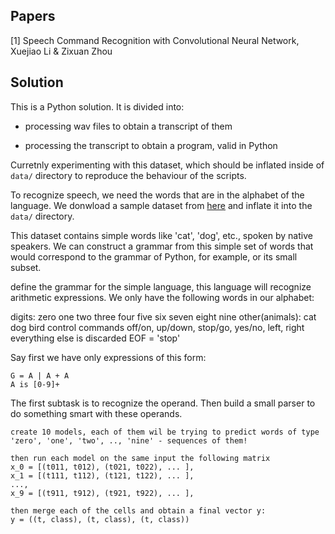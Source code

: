## Papers
[1] Speech Command Recognition with Convolutional Neural Network, Xuejiao Li & Zixuan Zhou

## Solution

This is a Python solution. It is divided into:

- processing wav files to obtain a transcript of them

- processing the transcript to obtain a program, valid in Python

Curretnly experimenting with this dataset, which should be inflated inside
of `data/` directory to reproduce the behaviour of the scripts.

To recognize speech, we need the words that are in the alphabet of the
language. We donwload a sample dataset from [here](download.tensorflow.org/data/speech_commands_v0.01.tar.gz)
and inflate it into the `data/` directory.

This dataset contains simple words like 'cat', 'dog', etc., spoken by
native speakers. We can construct a grammar from this simple set of
words that would correspond to the grammar of Python, for example, or
its small subset.


define the grammar for the simple language, this language will recognize
arithmetic expressions. We only have the following words in our
alphabet:

digits:
zero one two three four five six seven eight nine
other(animals):
cat dog bird
control commands
off/on, up/down, stop/go, yes/no, left, right
everything else is discarded
EOF = 'stop'

Say first we have only expressions of this form:
```
G = A | A + A
A is [0-9]+
```

The first subtask is to recognize the operand. Then build a small
parser to do something smart with these operands.

```
create 10 models, each of them wil be trying to predict words of type
'zero', 'one', 'two', .., 'nine' - sequences of them!

then run each model on the same input the following matrix
x_0 = [(t011, t012), (t021, t022), ... ],
x_1 = [(t111, t112), (t121, t122), ... ],
...,
x_9 = [(t911, t912), (t921, t922), ... ],

then merge each of the cells and obtain a final vector y:
y = ((t, class), (t, class), (t, class))
```